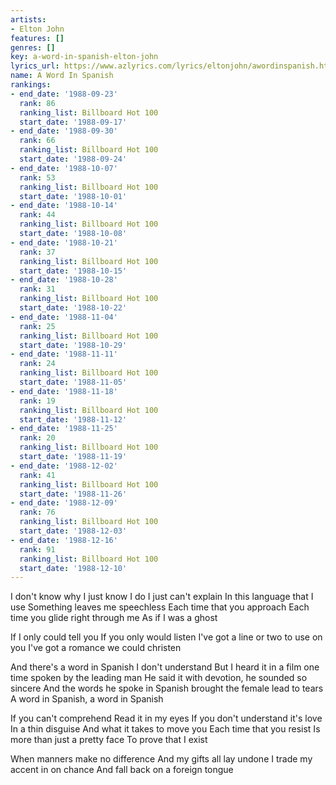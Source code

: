 ```yaml
---
artists:
- Elton John
features: []
genres: []
key: a-word-in-spanish-elton-john
lyrics_url: https://www.azlyrics.com/lyrics/eltonjohn/awordinspanish.html
name: A Word In Spanish
rankings:
- end_date: '1988-09-23'
  rank: 86
  ranking_list: Billboard Hot 100
  start_date: '1988-09-17'
- end_date: '1988-09-30'
  rank: 66
  ranking_list: Billboard Hot 100
  start_date: '1988-09-24'
- end_date: '1988-10-07'
  rank: 53
  ranking_list: Billboard Hot 100
  start_date: '1988-10-01'
- end_date: '1988-10-14'
  rank: 44
  ranking_list: Billboard Hot 100
  start_date: '1988-10-08'
- end_date: '1988-10-21'
  rank: 37
  ranking_list: Billboard Hot 100
  start_date: '1988-10-15'
- end_date: '1988-10-28'
  rank: 31
  ranking_list: Billboard Hot 100
  start_date: '1988-10-22'
- end_date: '1988-11-04'
  rank: 25
  ranking_list: Billboard Hot 100
  start_date: '1988-10-29'
- end_date: '1988-11-11'
  rank: 24
  ranking_list: Billboard Hot 100
  start_date: '1988-11-05'
- end_date: '1988-11-18'
  rank: 19
  ranking_list: Billboard Hot 100
  start_date: '1988-11-12'
- end_date: '1988-11-25'
  rank: 20
  ranking_list: Billboard Hot 100
  start_date: '1988-11-19'
- end_date: '1988-12-02'
  rank: 41
  ranking_list: Billboard Hot 100
  start_date: '1988-11-26'
- end_date: '1988-12-09'
  rank: 76
  ranking_list: Billboard Hot 100
  start_date: '1988-12-03'
- end_date: '1988-12-16'
  rank: 91
  ranking_list: Billboard Hot 100
  start_date: '1988-12-10'
---
```


I don't know why
I just know I do
I just can't explain
In this language that I use
Something leaves me speechless
Each time that you approach
Each time you glide right through me
As if I was a ghost

If I only could tell you
If you only would listen
I've got a line or two to use on you
I've got a romance we could christen

And there's a word in Spanish I don't understand
But I heard it in a film one time spoken by the leading man
He said it with devotion, he sounded so sincere
And the words he spoke in Spanish brought the female lead to tears
A word in Spanish, a word in Spanish

If you can't comprehend
Read it in my eyes
If you don't understand it's love
In a thin disguise
And what it takes to move you
Each time that you resist
Is more than just a pretty face
To prove that I exist

When manners make no difference
And my gifts all lay undone
I trade my accent in on chance
And fall back on a foreign tongue



